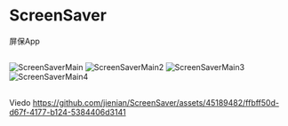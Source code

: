 # ScreenSaver
屏保App
## 
![ScreenSaverMain](https://github.com/jienian/ScreenSaver/assets/45189482/a328d3fa-5334-4d9e-b163-7c38f9e22118)
![ScreenSaverMain2](https://github.com/jienian/ScreenSaver/assets/45189482/6f62f95a-e435-443e-8972-52dfc72386f3)
![ScreenSaverMain3](https://github.com/jienian/ScreenSaver/assets/45189482/9095605a-e9b6-4f06-96ea-318798093749)
![ScreenSaverMain4](https://github.com/jienian/ScreenSaver/assets/45189482/ee557e48-9873-47ad-9e53-4fe02aa720d4)

##
Viedo
https://github.com/jienian/ScreenSaver/assets/45189482/ffbff50d-d67f-4177-b124-5384406d3141



